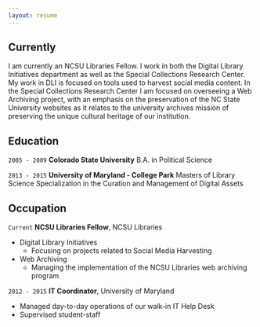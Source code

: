 ```yaml
---
layout: resume
---
```

## Currently

I am currently an NCSU Libraries Fellow. I work in both the Digital Library Initiatives department as well as the Special Collections Research Center. My work in DLI is focused on tools used to harvest social media content. In the Special Collections Research Center I am focused on overseeing a Web Archiving project, with an emphasis on the preservation of the NC State University websites as it relates to the university archives mission of preserving the unique cultural heritage of our institution. 

## Education

`2005 - 2009`
__Colorado State University__
B.A. in Political Science


`2013 - 2015`
__University of Maryland - College Park__
Masters of Library Science
Specialization in the Curation and Management of Digital Assets

<!-- ## Awards

`2012`
Name of Award, Organization

## Publications

<!-- A list is also available [online](http://scholar.google.co.uk/citations?user=LTOTl0YAAAAJ) -->

<!--### Journals

`1994`
Article Title, Journal Title

`1994`
Article Title, Journal Title

### Books

`1994`
Book Title, Journal Title

`1994`
Book Title, Journal Title


## Presentations

`1994`
Presentation Title, Conference, <a href="http://MyWebsite.tld/presentation1">Link to Presentation</a> -->


## Occupation

`Current`
__NCSU Libraries Fellow__, NCSU Libraries

- Digital Library Initiatives
  - Focusing on projects related to Social Media Harvesting
- Web Archiving
  - Managing the implementation of the NCSU Libraries web archiving program

`2012 - 2015`
__IT Coordinator__, University of Maryland

- Managed day-to-day operations of our walk-in IT Help Desk
- Supervised student-staff

<!-- ### Footer

Last updated: May 2013 -->
